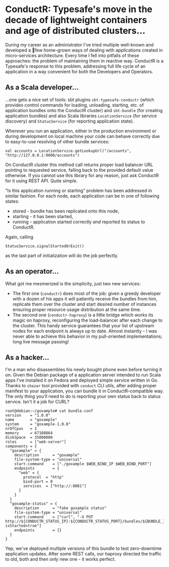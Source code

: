 # ConductR: Typesafe's move in the decade of lightweight containers and age of distributed clusters...

During my career as an administrator I've tried multiple well-known and developed a few home-grown ways of dealing with applications created in micro-services architecture.
Every time I fell into pitfalls of these approaches: the problem of maintaining them in reactive way.
ConductR is a Typesafe's response to this problem, addressing full life cycle of an application in a way convenient for both the Developers and Operators.

## As a Scala developer...
...one gets a nice set of tools: sbt plugins ```sbt-typesafe-conductr``` (which provides control commands for loading, unloading, starting, etc. of application bundles onto the ConductR cluster) and ```sbt-bundle``` (for creating application bundles) and also Scala libraries ```LocationService``` (for service discovery) and ```StatusService``` (for reporting application state).

Wherever you run an application, either in the production environment or during development on local machine your code can behave correctly due to easy-to-use resolving of other bundle services:
```
val accounts = LocationService.getLookupUrl("/accounts", "http://127.0.0.1:9000/accounts")
```
On ConductR cluster this method call returns proper load balancer URL pointing to requested service, falling back to the provided default value otherwise. If you cannot use this library for any reason, just ask ConductR for it using REST API. Quite simple. 

"Is this application running or starting" problem has been addressed in similar fashion.
For each node, each application can be in one of following states:
* stored - bundle has been replicated onto this node,
* starting - it has been started,
* running - application started correctly *and* reported its status to ConductR.

Again, calling
```
StatusService.signalStartedOrExit()
```
as the last part of initialization will do the job perfectly.

## As an operator...
What got me mesmerized is the simplicity, just two new services:
* The first one (```conductr```) does most of the job: given a greedy developer with a dozen of his apps it will patiently receive the bundles from him, replicate them over the cluster and start desired number of instances ensuring proper resource usage distribution at the same time.
* The second one (```conductr-haproxy```) is a little bridge which works its magic on haproxy, reconfiguring the load-balancer after each change to the cluster. This handy service guarantees that your list of upstream nodes for each endpoint is always up to date. Almost instantly - I was never able to achieve this behavior in my pull-oriented implementations; long live message passing!


## As a hacker...
I'm a man who disassembles his newly bought phone even before turning it on. Given the Debian package of a application server intended to run Scala apps I've installed it on Fedora and deployed simple service written in Go.
Thanks to ```shazar``` tool provided with ```conduct``` CLI utils, after adding proper manifest to your application, you can bundle it in ConductR-compatible way. The only thing you'll need to do is reporting your own status back to status service. Isn't it a job for CURL?
```
root@debian:~/goxample# cat bundle.conf 
version    = "1.0.0"
name       = "goxample"
system     = "goxample-1.0.0"
nrOfCpus   = 1
memory     = 67108864
diskSpace  = 35000000
roles      = ["web-server"]
components = {
  "goxample" = {
    description      = "goxample"
    file-system-type = "universal"
    start-command    = ["./goxample $WEB_BIND_IP $WEB_BIND_PORT"]
    endpoints        = {
      "web" = {
        protocol  = "http"
        bind-port = 0
        services  = ["http://:8081"]
      }
    }
  }
  "goxample-status" = {
    description      = "fake goxample status"
    file-system-type = "universal"
    start-command    = ["curl", "-X PUT http://${CONDUCTR_STATUS_IP}:${CONDUCTR_STATUS_PORT}/bundles/${BUNDLE_ID}?isStarted=true"]
    endpoints        = {}
  }
}
```
Yep, we've deployed multiple versions of this bundle to test zero-downtime application updates.
After some REST calls, our haproxy directed the traffic to old, both and then only new one - it works perfect.

